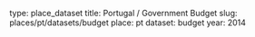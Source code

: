 type: place_dataset
title: Portugal / Government Budget
slug: places/pt/datasets/budget
place: pt
dataset: budget
year: 2014
